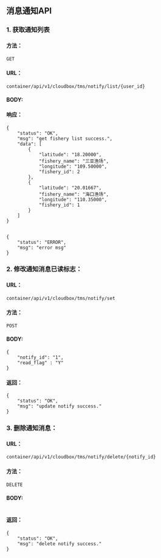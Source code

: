 ## 消息通知API

### 1. 获取通知列表

#### 方法：
 
`GET`

#### URL：

`container/api/v1/cloudbox/tms/notify/list/{user_id}`

#### BODY:



#### 响应：

```
{
    "status": "OK",
    "msg": "get fishery list success.",
    "data": [
        {
            "latitude": "18.20000",
            "fishery_name": "三亚渔场",
            "longitude": "109.50000",
            "fishery_id": 2
        },
        {
            "latitude": "20.01667",
            "fishery_name": "海口渔场",
            "longitude": "110.35000",
            "fishery_id": 1
        }
    ]
}


```

```
{
    "status": "ERROR",
    "msg": "error msg"
}
```

### 2. 修改通知消息已读标志：

#### URL：

`container/api/v1/cloudbox/tms/notify/set`

#### 方法： 

`POST`

#### BODY:

```
{
    "notify_id": "1",
	"read_flag" : "Y"
}
```
 
#### 返回：

```
{
    "status": "OK",
    "msg": "update notify success."
}
```

### 3. 删除通知消息：

#### URL：

`container/api/v1/cloudbox/tms/notify/delete/{notify_id}`

#### 方法： 

`DELETE`

#### BODY:

```

```
 
#### 返回：

```
{
    "status": "OK",
    "msg": "delete notify success."
}
```